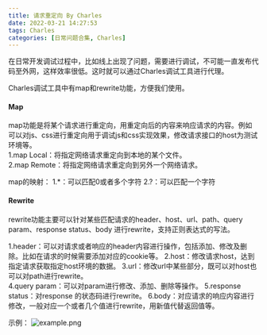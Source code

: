 ```yaml
---
title: 请求重定向 By Charles
date: 2022-03-21 14:27:53
tags: Charles
categories: [日常问题合集, Charles]
---
```



在日常开发调试过程中，比如线上出现了问题，需要进行调试，不可能一直发布代码至外网，这样效率很低。这时就可以通过Charles调试工具进行代理。

Charles调试工具中有map和rewrite功能，方便我们使用。

#### Map
map功能是将某个请求进行重定向，用重定向后的内容来响应请求的内容。例如可以对js、css进行重定向用于调试js和css实现效果，修改请求接口的host为测试环境等。  
1.map Local：将指定网络请求重定向到本地的某个文件。  
2.map Remote：将指定网络请求重定向到另外一个网络请求。  

map的映射：
1.*：可以匹配0或者多个字符
2.?：可以匹配一个字符

#### Rewrite
rewrite功能主要可以针对某些匹配请求的header、host、url、path、query param、response status、body 进行rewrite，支持正则表达式的写法。

1.header：可以对请求或者响应的header内容进行操作，包括添加、修改及删除。比如在请求的时候需要添加对应的cookie等。
2.host：修改请求host，达到指定请求获取指定host环境的数据。
3.url：修改url中某些部分，既可以对host也可以对path进行rewrite。  
4.query param：可以对param进行修改、添加、删除等操作。
5.response status：对response 的状态码进行rewrite。
6.body：对应请求的响应内容进行修改，一般对应一个或者几个值进行rewrite，用新值代替返回值等。

示例：
![example.png](eg.png)


